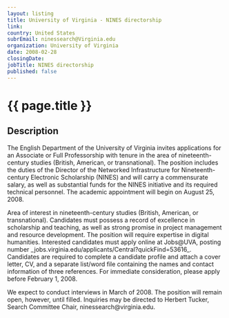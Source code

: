 ```yaml
---
layout: listing
title: University of Virginia - NINES directorship
link:
country: United States
subrEmail: ninessearch@Virginia.edu
organization: University of Virginia 
date: 2008-02-28
closingDate: 
jobTitle: NINES directorship
published: false
---
```



# {{ page.title }}

## Description



<p>The English Department of the University of Virginia invites
applications for an Associate or Full Professorship with tenure in
the area of nineteenth-century studies (British, American, or
transnational).  The position includes the duties of the Director of
the Networked Infrastructure for Nineteenth-century Electronic
Scholarship (NINES) and will carry a commensurate salary, as well as
substantial funds for the NINES initiative and its required technical
personnel.
The academic appointment will begin on August 25, 2008.
</p>

<p>Area of interest in nineteenth-century studies (British, American, or
transnational).  Candidates must possess a record of excellence in
scholarship and teaching, as well as strong promise in project
management and resource development. The position will require
expertise in digital humanities.
Interested candidates must apply online at Jobs@UVA, posting number
_jobs.virginia.edu/applicants/Central?quickFind=53616_.  Candidates
are required to complete a candidate profile and attach a cover
letter, CV, and a separate list/word file containing the names and
contact information of three references.  For immediate
consideration, please apply before February 1, 2008.
</p>

<p>We expect to conduct interviews in March of 2008.   The position will
remain open, however, until filled.  Inquiries may be directed to
Herbert Tucker, Search Committee Chair, ninessearch@virginia.edu.
</p>

